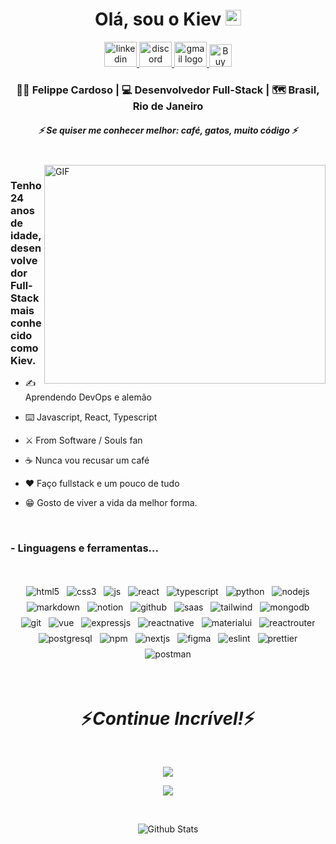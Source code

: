 <div align="center">
   <h1>Olá, sou o Kiev <img src="https://media.giphy.com/media/hvRJCLFzcasrR4ia7z/giphy.gif" width="25px"></h1>
</div>
<p align='center'>
  <a href="https://www.linkedin.com/in/kievdev/" target="_blank">
    <img src="https://raw.githubusercontent.com/maurodesouza/profile-readme-generator/master/src/assets/icons/social/linkedin/default.svg" width="52" height="40" alt="linkedin logo"  />
  </a>
  <a href="https://discord.com/users/kievdevops" target="_blank">
    <img src="https://raw.githubusercontent.com/maurodesouza/profile-readme-generator/master/src/assets/icons/social/discord/default.svg" width="52" height="40" alt="discord logo"  />
  </a>
  <a href="mailto:kievdevops@gmail.com" target="_blank">
    <img src="https://raw.githubusercontent.com/maurodesouza/profile-readme-generator/master/src/assets/icons/social/gmail/default.svg" width="52" height="40" alt="gmail logo"  />
  </a>
  <a href='https://ko-fi.com/Q5Q617BQD8' target='_blank'><img height='36' style='border:0px;height:36px;' src='https://storage.ko-fi.com/cdn/kofi5.png?v=6' border='0' alt='Buy Me a Coffee at ko-fi.com' /></a>
</p>

<div align="center">
<h3> 👨‍💻 Felippe Cardoso | 💻 Desenvolvedor Full-Stack | 🗺️ Brasil, Rio de Janeiro </h3>
</div>
<h5 align="center">
   <i>⚡️ Se quiser me conhecer melhor: café, gatos, muito código ⚡️</i>
</h5>
<br />
<img align="right" height="350px" width="450px" alt="GIF" src="https://media3.giphy.com/media/v1.Y2lkPTc5MGI3NjExbjJ0Zm85dzlvN242bG4zNG82bDNweXB3anc1anhjdnN2ZjMyejNtbyZlcD12MV9pbnRlcm5hbF9naWZfYnlfaWQmY3Q9Zw/MDJ9IbxxvDUQM/giphy.webp" />
<p align="center">
  <h3> Tenho 24 anos de idade, desenvolvedor Full-Stack mais conhecido como Kiev.</h3>
</p>

- ✍️ Aprendendo DevOps e alemão

- ⌨️ Javascript, React, Typescript

- ⚔️ From Software / Souls fan

- ☕ Nunca vou recusar um café

- :heart: Faço fullstack e um pouco de tudo

- 😁 Gosto de viver a vida da melhor forma.

<br />

### - Linguagens e ferramentas...

<br />
<p align="center">
  <img src="https://img.shields.io/badge/HTML5-E34F26?style=for-the-badge&logo=html5&logoColor=white" alt="html5" style="vertical-align:top; margin:4px">    
  <img src="https://img.shields.io/badge/CSS3-1572B6?style=for-the-badge&logo=css3&logoColor=white" alt="css3" style="vertical-align:top; margin:4px">
  <img src="https://img.shields.io/badge/JavaScript-F7DF1E?style=for-the-badge&logo=javascript&logoColor=black" alt="js" style="vertical-align:top; margin:4px">
  <img src="https://img.shields.io/badge/React-20232A?style=for-the-badge&logo=react&logoColor=61DAFB" alt="react" style="vertical-align:top; margin:4px">
  <img src="https://img.shields.io/badge/TypeScript-007ACC?style=for-the-badge&logo=typescript&logoColor=white" alt="typescript" style="vertical-align:top; margin:4px">
  <img src="https://img.shields.io/badge/Python-3776AB?style=for-the-badge&logo=python&logoColor=white" alt="python" style="vertical-align:top; margin:4px">
  <img src="https://img.shields.io/badge/Node.js-43853D?style=for-the-badge&logo=node.js&logoColor=white" alt="nodejs" style="vertical-align:top; margin:4px">
  <img src="https://img.shields.io/badge/Markdown-000000?style=for-the-badge&logo=markdown&logoColor=white" alt="markdown" style="vertical-align:top; margin:4px">
  <img src="https://img.shields.io/badge/Notion-000000?style=for-the-badge&logo=notion&logoColor=white" alt="notion" style="vertical-align:top; margin:4px">
  <img src="https://img.shields.io/badge/GitHub-100000?style=for-the-badge&logo=github&logoColor=white" alt="github" style="vertical-align:top; margin:4px">
  <img src="https://img.shields.io/badge/Sass-CC6699?style=for-the-badge&logo=sass&logoColor=white" alt="saas" style="vertical-align:top; margin:4px">
  <img src="https://img.shields.io/badge/Tailwind_CSS-38B2AC?style=for-the-badge&logo=tailwind-css&logoColor=white" alt="tailwind" style="vertical-align:top; margin:4px">
  <img src="https://img.shields.io/badge/MongoDB-4EA94B?style=for-the-badge&logo=mongodb&logoColor=white" alt="mongodb" style="vertical-align:top; margin:4px">
  <img src="https://img.shields.io/badge/GIT-E44C30?style=for-the-badge&logo=git&logoColor=white" alt="git" style="vertical-align:top; margin:4px">
  <img src ="https://img.shields.io/badge/Vue.js-35495E?style=for-the-badge&logo=vue.js&logoColor=4FC08D" alt="vue" style="vertical-align:top; margin:4px">
  <img src="https://img.shields.io/badge/Express.js-404D59?style=for-the-badge" alt="expressjs" style="vertical-align:top; margin:4px">
  <img src="https://img.shields.io/badge/React_Native-20232A?style=for-the-badge&logo=react&logoColor=61DAFB" alt="reactnative" style="vertical-align:top; margin:4px">
  <img src="https://img.shields.io/badge/Material--UI-0081CB?style=for-the-badge&logo=material-ui&logoColor=white" alt="materialui" style="vertical-align:top; margin:4px">
  <img src="https://img.shields.io/badge/React_Router-CA4245?style=for-the-badge&logo=react-router&logoColor=white" alt="reactrouter" style="vertical-align:top; margin:4px">
  <img src="https://img.shields.io/badge/PostgreSQL-316192?style=for-the-badge&logo=postgresql&logoColor=white" alt="postgresql" style="vertical-align:top; margin:4px">
  <img src="https://img.shields.io/badge/npm-CB3837?style=for-the-badge&logo=npm&logoColor=white" alt="npm" style="vertical-align:top; margin:4px">
  <img src="https://img.shields.io/badge/Next.js-000?logo=nextdotjs&logoColor=fff&style=for-the-badge" alt="nextjs" style="vertical-align:top; margin:4px">
  <img src="https://img.shields.io/badge/Figma-F24E1E?style=for-the-badge&logo=figma&logoColor=white" alt="figma" style="vertical-align:top; margin:4px">
  <img src="https://img.shields.io/badge/eslint-3A33D1?style=for-the-badge&logo=eslint&logoColor=white" alt="eslint" style="vertical-align:top; margin:4px">
  <img src="https://img.shields.io/badge/prettier-1A2C34?style=for-the-badge&logo=prettier&logoColor=F7BA3E" alt="prettier" style="vertical-align:top; margin:4px">
  <img src="https://img.shields.io/badge/Postman-FF6C37?style=for-the-badge&logo=postman&logoColor=white" alt="postman" style="vertical-align:top; margin:4px">
</p>
<br />
<h1 align='center'>⚡️<i>Continue Incrível!</i>⚡️</h1>
<br />
<p align="center">
  <img src="https://spotify-github-profile.kittinanx.com/api/view.svg?uid=314h5plbg4pkdmvu6hsbivdlvooq&cover_image=true&theme=novatorem&show_offline=true&background_color=121212&interchange=false&bar_color=53b14f&bar_color_cover=true">
</p>

<p align="center">
  <img src="https://spotify-recently-played-readme.vercel.app/api?user=314h5plbg4pkdmvu6hsbivdlvooq">
</p>
<br />
<p align="center">
        <img src="https://raw.githubusercontent.com/mayhemantt/mayhemantt/Update/svg/Bottom.svg" alt="Github Stats" />
</p>

